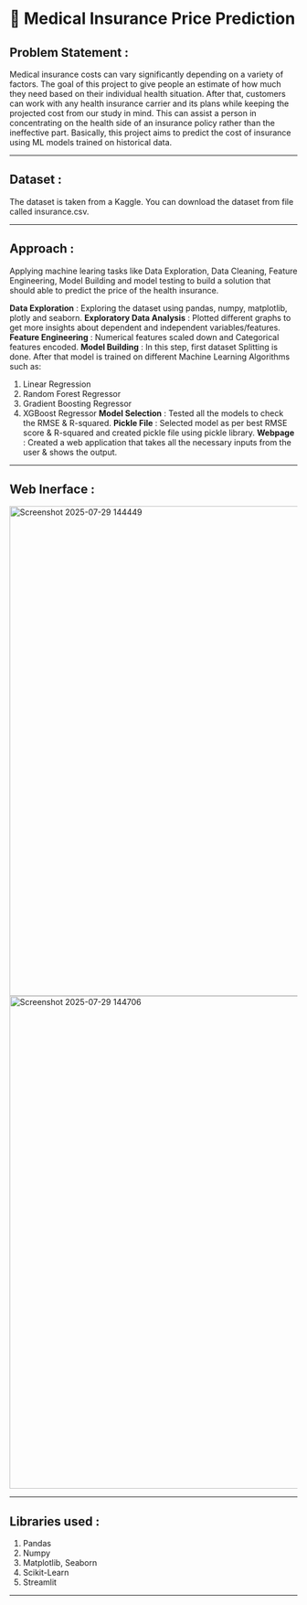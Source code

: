 # 🏥 Medical Insurance Price Prediction

## Problem Statement :
Medical insurance costs can vary significantly depending on a variety of factors. The goal of this project to give people an estimate of how much they need based on their individual health situation. After that, customers can work with any health insurance carrier and its plans while keeping the projected cost from our study in mind. This can assist a person in concentrating on the health side of an insurance policy rather than the ineffective part.
Basically, this project aims to predict the cost of insurance using ML models trained on historical data.

---
## Dataset :
The dataset is taken from a Kaggle. You can download the dataset from file called insurance.csv.

---

## Approach :
Applying machine learing tasks like Data Exploration, Data Cleaning, Feature Engineering, Model Building and model testing to build a solution that should able to predict the price of the health insurance.

**Data Exploration** : Exploring the dataset using pandas, numpy, matplotlib, plotly and seaborn.
**Exploratory Data Analysis** : Plotted different graphs to get more insights about dependent and independent variables/features.
**Feature Engineering** : Numerical features scaled down and Categorical features encoded.
**Model Building** : In this step, first dataset Splitting is done. After that model is trained on different Machine Learning Algorithms such as:
1. Linear Regression
2. Random Forest Regressor
3. Gradient Boosting Regressor
4. XGBoost Regressor
**Model Selection** : Tested all the models to check the RMSE & R-squared.
**Pickle File** : Selected model as per best RMSE score & R-squared and created pickle file using pickle library.
**Webpage** : Created a web application that takes all the necessary inputs from the user & shows the output.
---
## Web Inerface :
<img width="1919" height="857" alt="Screenshot 2025-07-29 144449" src="https://github.com/user-attachments/assets/4d7a30b8-f6ba-479f-bda9-e0b418f223fd" />
<img width="1919" height="862" alt="Screenshot 2025-07-29 144706" src="https://github.com/user-attachments/assets/4bb6d7d8-9c1d-48e1-b2cd-aee442adc8a5" />

---
## Libraries used :
1) Pandas
2) Numpy
3) Matplotlib, Seaborn
4) Scikit-Learn
5) Streamlit

---

